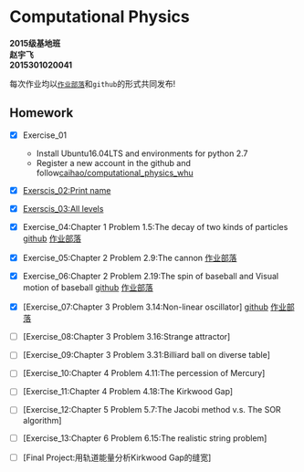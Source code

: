 # Computational Physics
__2015级基地班__       
__赵宇飞__       
__2015301020041__  

每次作业均以[`作业部落`](https://www.zybuluo.com/)和`github`的形式共同发布!
## Homework
- [x] Exercise_01
   - Install Ubuntu16.04LTS and environments for python 2.7
   - Register a new account in the github and follow[caihao/computational_physics_whu](https://github.com/caihao/computational_physics_whu)
- [x] [Exerscis_02:Print name](https://github.com/Monotone1997/computationalphysics_N2015301020041/blob/master/Exercise_02/read.md)
- [x] [Exerscis_03:All levels](https://github.com/Monotone1997/computationalphysics_N2015301020041/blob/master/Exercise_02/read.md)
- [x] Exercise_04:Chapter 1 Problem 1.5:The decay of two kinds of particles [github](https://github.com/Monotone1997/computationalphysics_N2015301020041/blob/master/Exercise_04/read.md) [作业部落](https://www.zybuluo.com/Monotone1997/note/881205)
- [x] Exercise_05:Chapter 2 Problem 2.9:The cannon [作业部落](https://www.zybuluo.com/Monotone1997/note/911335)
- [x] Exercise_06:Chapter 2 Problem 2.19:The spin of baseball and Visual motion of baseball [github](https://github.com/Monotone1997/computationalphysics_N2015301020041/blob/master/Exercise_06/Exercise_06.md) [作业部落](https://www.zybuluo.com/Monotone1997/note/922541)
- [x] [Exercise_07:Chapter 3 Problem 3.14:Non-linear oscillator] [github](https://github.com/Monotone1997/computationalphysics_N2015301020041/blob/master/Exercise_07/report.md) [作业部落](https://www.zybuluo.com/Monotone1997/note/930747)
- [ ] [Exercise_08:Chapter 3 Problem 3.16:Strange attractor]
- [ ] [Exercise_09:Chapter 3 Problem 3.31:Billiard ball on diverse table]
- [ ] [Exercise_10:Chapter 4 Problem 4.11:The percession of Mercury]
- [ ] [Exercise_11:Chapter 4 Problem 4.18:The Kirkwood Gap]
- [ ] [Exercise_12:Chapter 5 Problem 5.7:The Jacobi method v.s. The SOR algorithm]
- [ ] [Exercise_13:Chapter 6 Problem 6.15:The realistic string problem]    
- [ ] [Final Project:用轨道能量分析Kirkwood Gap的缝宽]

